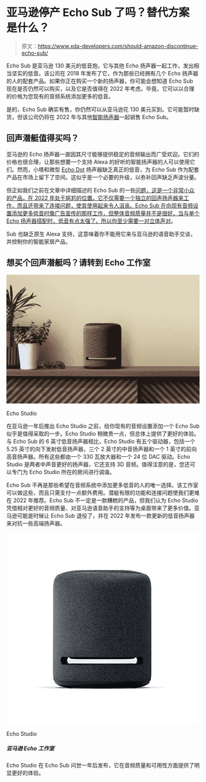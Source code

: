 # 亚马逊停产 Echo Sub 了吗？替代方案是什么？

> 原文：<https://www.xda-developers.com/should-amazon-discontinue-echo-sub/>

Echo Sub 是亚马逊 130 美元的低音炮，它与其他 Echo 扬声器一起工作，发出相当坚实的低音。该公司在 2018 年发布了它，作为那些已经拥有几个 Echo 扬声器的人的配套产品。如果你正在购买一个新的扬声器，你可能会想知道 Echo Sub 现在是否仍然可以购买，以及它是否值得在 2022 年考虑。毕竟，它可以以合理的价格为您现有的音频系统添加更多的低音。

是的，Echo Sub 确实有售，你仍然可以从亚马逊花 130 美元买到。它可能暂时缺货，但该公司仍将在 2022 年与其他[智能扬声器](https://www.xda-developers.com/best-smart-speakers/)一起销售 Echo Sub。

## 回声潜艇值得买吗？

亚马逊的 Echo 扬声器一直因其尺寸能够提供稳定的音频输出而广受欢迎。它们的价格也很合理，让那些想要一个支持 Alexa 的好听的智能扬声器的人可以使用它们。然而，小塔和微型 [Echo Dot](https://www.xda-developers.com/amazon-echo-dot-4th-gen-review/) 扬声器缺乏真正的低音，为 Echo Sub 作为配套产品在市场上留下了空间。这似乎是一个必要的升级，以弥补回声缺乏声波分量。

但正如我们之前在文章中详细描述的 Echo Sub 的一些[问题，这是一个非常小众的产品，在 2022 年处于尴尬的位置。它不仅需要一个独立的回声扬声器来工作，而且还带来了连接问题，使其使用起来令人沮丧。Echo Sub 在向现有音频设置添加更多低音时像广告宣传的那样工作，但整体音频质量并不是很好，当与单个 Echo 扬声器搭配时，低音有点太强了。所以你至少需要一对](https://www.xda-developers.com/is-amazon-echo-sub-worth-it/)[立体声对](https://www.xda-developers.com/how-to-create-stereo-speaker-pair-amazon-echo/)。

Sub 也缺乏原生 Alexa 支持，这意味着你不能用它来与亚马逊的语音助手交谈，并控制你的智能家居产品。

## 想买个回声潜艇吗？请转到 Echo 工作室

 <picture>![](img/08cc99e1719d1493fa0a39b325b3e5b7.png)</picture> 

Echo Studio

在亚马逊一年后推出 Echo Studio 之前，给你现有的音频设置添加一个 Echo Sub 似乎是值得采取的一步。Echo Studio 稍微贵一点，但总体上提供了更好的体验。与 Echo Sub 的 6 英寸低音扬声器相比，Echo Studio 有五个驱动器，包括一个 5.25 英寸的向下发射低音扬声器，三个 2 英寸的中音扬声器和一个 1 英寸的前向高音扬声器。所有这些都由一个 330 瓦放大器和一个 24 位 DAC 驱动。Echo Studio 是两者中声音更好的扬声器，它还支持 3D 音频。值得注意的是，您还可以专门为 Echo Studio 所在的房间进行调谐。

Echo Sub 不再是那些希望在音频系统中添加更多低音的人的唯一选择。该工作室可以做这些，而且只需支付一点额外费用。潜艇有限的功能和连接问题使我们更难在 2022 年推荐。Echo Sub 不一定是一款糟糕的产品，但我们认为 Echo Studio 凭借相对更好的音频质量、对亚马逊语音助手的支持等为桌面带来了更多价值。亚马逊可能是时候让 Echo Sub 退役了，并在 2022 年发布一款更新的低音扬声器来对抗一些高端扬声器。

 <picture>![The Echo Studio released a year after the Echo Sub came out, and it offers a significantly better experience in terms of both audio quality and usability.](img/57e2915409da83cf9978cabbebef8468.png)</picture> 

Echo Studio

##### 亚马逊 Echo 工作室

Echo Studio 在 Echo Sub 问世一年后发布，它在音频质量和可用性方面提供了明显更好的体验。
